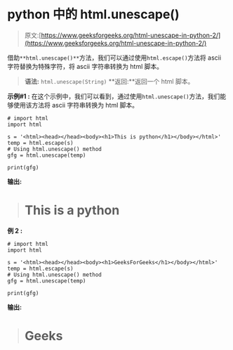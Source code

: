 # python 中的 html.unescape()

> 原文:[https://www.geeksforgeeks.org/html-unescape-in-python-2/](https://www.geeksforgeeks.org/html-unescape-in-python-2/)

借助`**html.unescape()**`方法，我们可以通过使用`html.escape()`方法将 ascii 字符替换为特殊字符，将 ascii 字符串转换为 html 脚本。

> **语法:** `html.unescape(String)`
> **返回:**返回一个 html 脚本。

**示例#1 :**
在这个示例中，我们可以看到，通过使用`html.unescape()`方法，我们能够使用该方法将 ascii 字符串转换为 html 脚本。

```
# import html
import html

s = '<html><head></head><body><h1>This is python</h1></body></html>'
temp = html.escape(s)
# Using html.unescape() method
gfg = html.unescape(temp)

print(gfg)
```

**输出:**

> # This is a python

**例 2 :**

```
# import html
import html

s = '<html><head></head><body><h1>GeeksForGeeks</h1></body></html>'
temp = html.escape(s)
# Using html.unescape() method
gfg = html.unescape(temp)

print(gfg)
```

**输出:**

> # Geeks